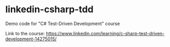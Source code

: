 # linkedin-csharp-tdd

Demo code for "C# Test-Driven Development" course

Link to the course: https://www.linkedin.com/learning/c-sharp-test-driven-development-14275015/
